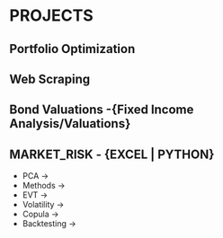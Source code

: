 # PROJECTS


## Portfolio Optimization
## Web Scraping
## Bond Valuations -{Fixed Income Analysis/Valuations}
## MARKET_RISK - {EXCEL | PYTHON}
  - PCA
    ->
  - Methods
    ->
  - EVT
    ->
  - Volatility
    ->
  - Copula
    ->
  - Backtesting
    ->
